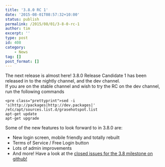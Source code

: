 ```yaml
---
title: '3.8.0 RC 1'
date: '2015-08-01T08:57:32+10:00'
status: publish
permalink: /2015/08/01/3-8-0-rc-1
author: tim
excerpt: ''
type: post
id: 408
category:
    - News
tag: []
post_format: []
---
```

The next release is almost here! 3.8.0 Release Candidate 1 has been released in to the nightly channel, and the dev channel.  
If you are on the stable channel and wish to try the RC on the dev channel, run the following commands

```
<pre class="prettyprint">sed -i 's|http://packages|http://dev.packages|' /etc/apt/sources.list.d/grasehotspot.list 
apt-get update
apt-get upgrade
```

Some of the new features to look forward to in 3.8.0 are:

- New login screen, mobile friendly and totally rebuilt
- Terms of Service / Free Login button
- Lots of admin improvements
- And more! Have a look at the [closed issues for the 3.8 milestone on github!](https://github.com/GraseHotspot/grase-www-portal/issues?utf8=%E2%9C%93&q=is%3Aissue+milestone%3A3.8+)